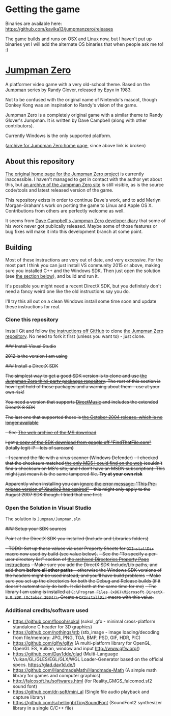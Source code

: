 # Getting the game

Binaries are available here: https://github.com/kavika13/jumpmanzero/releases

The game builds and runs on OSX and Linux now, but I haven't put up binaries yet
I will add the alternate OS binaries that when people ask me to! :)

# [Jumpman Zero](http://www.jumpmanzero.com)

A platformer video game with a very old-school theme. Based on the [Jumpman](http://en.wikipedia.org/wiki/Jumpman) series by Randy Glover, released by Epyx in 1983.

Not to be confused with the original name of Nintendo's mascot, though Donkey Kong was an inspiration to Randy's vision of the game.

Jumpman Zero is a completely original game with a similar theme to Randy Glover's Jumpman. It is written by Dave Campbell (along with other contributors).

Currently Windows is the only supported platform.

([archive for Jumpman Zero home page](http://web.archive.org/web/20120527012046/http://www.jumpmanzero.com/), since above link is broken)

## About this repository

[The original home page for the Jumpman Zero project](http://www.jumpmanzero.com) is currently inaccessible. I haven't managed to get in contact with the author yet about this, but [an archive of the Jumpman Zero site](http://web.archive.org/web/20120527012046/http://www.jumpmanzero.com/) is still visible, as is the source code/tools and latest released version of the game.

This repository exists in order to continue Dave's work, and to add Merlyn Morgan-Graham's work on porting the game to Linux and Apple OS X. Contributions from others are perfectly welcome as well.

It seems from [Dave Campbell's Jumpman Zero developer diary](http://web.archive.org/web/20110713125316/http://www.jumpmanzero.com/pc/diary.htm) that some of his work never got publically released. Maybe some of those features or bug fixes will make it into this development branch at some point.

## Building

Most of these instructions are very out of date, and very excessive. For the most part I think you can just install VS community 2015 or above, making sure you installed C++ and the Windows SDK. Then just open the solution (see [the section below](https://github.com/kavika13/jumpmanzero#open-the-solution-in-visual-studio)), and build and run it.

It's possible you might need a recent DirectX SDK, but you definitely don't need a fancy weird one like the old instructions say you do.

I'll try this all out on a clean Windows install some time soon and update these instructions for real.

### Clone this repository

Install Git and follow [the instructions off GitHub](https://help.github.com/articles/working-with-repositories) to clone [the Jumpman Zero repository](https://github.com/kavika13/jumpmanzero). No need to fork it first (unless you want to) - just clone.

~~### Install Visual Studio~~

~~2012 is the version I am using~~

~~### Install a DirectX SDK~~

~~The simplest way to get a good SDK version is to clone and use [the Jumpman Zero third-party packages repository](https://github.com/kavika13/jumpmanzero-thirdparty). The rest of this section is how I got hold of those packages and a warning about them - use at your own risk!~~

~~You need a version that supports [DirectMusic](http://en.wikipedia.org/wiki/DirectMusic) and includes the extended DirectX 8 SDK~~

~~The last one that supported these is [the October 2004 release, which is no longer available](www.microsoft.com/download/en/details.aspx?id=19320)~~

~~- See [The web archive of the MS download](http://web.archive.org/web/20111220021902/http://www.microsoft.com/download/en/details.aspx?id=19320)~~

~~I got [a copy of the SDK download from google off "FindThatFile.com"](http://www.findthatfile.com/search-608303-fEXE/software-tools-download-dxsdk_oct2004.exe.htm) (totally legit :P - lots of sarcasm)~~

~~- I scanned the file with a virus scanner (Windows Defender)~~
~~- I checked that the checksum matched [the only MD5 I could find on the web](http://www.isthisfilesafe.com/md5/7400ADDC1EF83CC8A813040E192168CA_details.aspx) (couldn't find a checksum on MS's site, and I don't have an MSDN subscription).  This might just mean it is the same tampered file.  **Try at your own risk**~~

~~Apparently when installing you can [ignore the error message: "This Pre-release version of Xaudio2 has expired"](http://forum.thegamecreators.com/?m=forum_view&t=185890&b=22) - this might only apply to the August 2007 SDK though.  I tried that one first.~~

### Open the Solution in Visual Studio

The solution is `Jumpman/Jumpman.sln`

~~### Setup your SDK sources~~

~~Point at the DirectX SDK you installed (Include and Libraries folders)~~

~~- TODO: Set up these values via user Property Sheets for `DXInstallDir` macro now used by build (see value below).~~
~~- See the "To specify a per-user directory list" section of [the archived Directories Property Page instructions](https://web.archive.org/web/20130106025556/http://msdn.microsoft.com/en-us/library/vstudio/ee855621.aspx)~~
~~- Make sure you add the DirectX SDK Include/Lib paths, and add them **before all other paths** - otherwise the Windows SDK versions of the headers might be used instead, and you'll have build problems~~
~~- Make sure you set up the directories for both the Debug and Release builds (if it doesn't automatically do both.  It did both at the same time for me)~~
~~- The library I am using is installed at `C:\Program Files (x86)\Microsoft DirectX 9.0 SDK (October 2004)\`. Create a `DXInstallDir` macro with this value.~~

### Additional credits/software used

- https://github.com/floooh/sokol (sokol_gfx - minimal cross-platform standalone C header for 3D graphics)
- https://github.com/nothings/stb (stb_image - image loading/decoding from file/memory: JPG, PNG, TGA, BMP, PSD, GIF, HDR, PIC)
- https://github.com/glfw/glfw (A multi-platform library for OpenGL, OpenGL ES, Vulkan, window and input http://www.glfw.org/)
- https://github.com/Dav1dde/glad (Multi-Language Vulkan/GL/GLES/EGL/GLX/WGL Loader-Generator based on the official specs. https://glad.dav1d.de/)
- https://github.com/HandmadeMath/Handmade-Math (A simple math library for games and computer graphics)
- http://falcosoft.hu/softwares.html (for Reality_GMGS_falcomod.sf2 sound font)
- https://github.com/dr-soft/mini_al (Single file audio playback and capture library)
- https://github.com/schellingb/TinySoundFont (SoundFont2 synthesizer library in a single C/C++ file)
